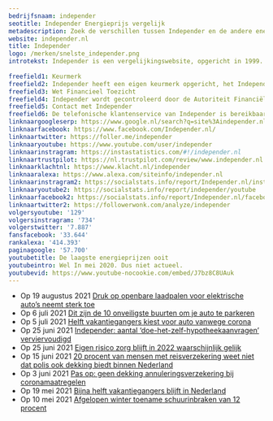 ```yaml
---
bedrijfsnaam: independer  
seotitle: Independer Energieprijs vergelijk  
metadescription: Zoek de verschillen tussen Independer en de andere energievergelijkers. Vind jouw scherpste prijs!  
website: independer.nl   
title: Independer  
logo: /merken/snelste_independer.png  
introtekst: Independer is een vergelijkingswebsite, opgericht in 1999. Ze waren destijds onderdeel van Achmea. In 2018 heeft de Persgroep de website overgenomen. Independer heeft als doel de financiële wereld transparanter en eerlijker te maken. Op Independer.nl is het mogelijk om verzekeringen, hypotheken, energieleveranciers, mobiele- en internetabonnementen en spaar- en leenproducten te vergelijken. 
  
freefield1: Keurmerk  
freefield2: Independer heeft een eigen keurmerk opgericht, het Independer Keurmerk. Dit is een kwaliteitskeurmerk voor verzekeringen. Independer heeft alle verzekeringen op een groot aantal punten streng nagekeken. Het keurmerk bestaat onder andere voor autoverzekeringen en een zorgverzekeringen.  
freefield3: Wet Financieel Toezicht  
freefield4: Independer wordt gecontroleerd door de Autoriteit Financiële Markten (AFM). Dat betekent dat ze een WFT-vergunning hebben (Wet Financieel Toezicht). De AFM controleert of alle regels worden nageleefd die in de WFT zijn vastgelegd.    
freefield5: Contact met Independer  
freefield6: De telefonische klantenservice van Independer is bereikbaar via 035 626 55 44. Op werkdagen van 8.00 uur tot 18.00 uur en op zaterdag van 9.30 uur tot 17.00 uur. Independer is ook bereikbaar via Whatsapp. Het nummer voor energievragen is 06 - 82 658 741.  
linknaargoogleserp: https://www.google.nl/search?q=site%3Aindepender.nl  
linknaarfacebook: https://www.facebook.com/Independer.nl/  
linknaartwitter: https://foller.me/independer  
linknaaryoutube: https://www.youtube.com/user/independer  
linknaarinstragram: https://instastatistics.com/#!/independer.nl  
linknaartrustpilot: https://nl.trustpilot.com/review/www.independer.nl  
linknaarklachtnl: https://www.klacht.nl/independer  
linknaaralexa: https://www.alexa.com/siteinfo/independer.nl  
linknaarinstragram2: https://socialstats.info/report/Independer.nl/instagram  
linknaaryoutube2: https://socialstats.info/report/independer/youtube  
linknaarfacebook2: https://socialstats.info/report/Independer.nl/facebook  
linknaartwitter2: https://followerwonk.com/analyze/independer  
volgersyoutube: '129'  
volgersinstragram: '734'  
volgerstwitter: '7.887'  
fansfacebook: '33.644'  
rankalexa: '414.393'  
paginagoogle: '57.700'  
youtubetitle: De laagste energieprijzen ooit  
youtubeintro: Wel In mei 2020. Dus niet actueel.   
youtubevid: https://www.youtube-nocookie.com/embed/J7bz8C8UAuk  
---
```


 


- Op 19 augustus 2021 [Druk op openbare laadpalen voor elektrische auto’s neemt sterk toe](https://weblog.independer.nl/persbericht/druk-op-openbare-laadpalen-voor-elektrische-autos-neemt-sterk-toe/)
- Op 6 juli 2021 [Dit zijn de 10 onveiligste buurten om je auto te parkeren](https://weblog.independer.nl/persbericht/dit-zijn-de-10-onveiligste-buurten-om-je-auto-te-parkeren/)
- Op 5 juli 2021 [Helft vakantiegangers kiest voor auto vanwege corona](https://weblog.independer.nl/persbericht/helft-vakantiegangers-kiest-voor-auto-vanwege-corona/)
- Op 25 juni 2021 [Independer: aantal ‘doe-het-zelf-hypotheekaanvragen’ verviervoudigd](https://weblog.independer.nl/persbericht/independer-aantal-doe-het-zelf-hypotheekaanvragen-verviervoudigd/)
- Op 25 juni 2021 [Eigen risico zorg blijft in 2022 waarschijnlijk gelijk](https://weblog.independer.nl/persbericht/goede-kans-dat-eigen-risico-zorg-in-2022-gelijk-blijft/)
- Op 15 juni 2021 [20 procent van mensen met reisverzekering weet niet dat polis ook dekking biedt binnen Nederland](https://weblog.independer.nl/persbericht/20-procent-van-mensen-met-reisverzekering-weet-niet-dat-polis-ook-dekking-biedt-binnen-nederland/)
- Op 3 juni 2021 [Pas op: geen dekking annuleringsverzekering bij coronamaatregelen](https://weblog.independer.nl/persbericht/pas-op-geen-dekking-annuleringsverzekering-bij-coronamaatregelen/)
- Op 19 mei 2021 [Bijna helft vakantiegangers blijft in Nederland](https://weblog.independer.nl/persbericht/bijna-helft-vakantiegangers-blijft-in-nederland/)
- Op 10 mei 2021 [Afgelopen winter toename schuurinbraken van 12 procent](https://weblog.independer.nl/persbericht/afgelopen-winter-toename-schuurinbraken-van-12-procent/)
